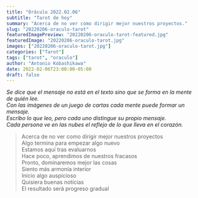 ```yaml
---
title: "Oráculo 2022.02.06"
subtitle: "Tarot de hoy"
summary: "Acerca de no ver como dirigir mejor nuestros proyectos."
slug: "20220206-oraculo-tarot"
featuredImagePreview: "20220206-oraculo-tarot-featured.jpg"
featuredImage: "20220206-oraculo-tarot.jpg"
images: ["20220206-oraculo-tarot.jpg"]
categories: ["Tarot"]
tags: ["tarot", "oraculo"]
author: "Antonio Kobashikawa"
date: 2022-02-06T23:00:00-05:00
draft: false
---
```


_Se dice que el mensaje no está en el texto sino que se forma en la mente de quién lee.\
Con las imágenes de un juego de cartas cada mente puede formar un mensaje.\
Escribo lo que leo, pero cada uno distingue su propio mensaje.\
Cada persona ve en las nubes el reflejo de lo que lleva en el corazón._


> Acerca de no ver como dirigir mejor nuestros proyectos \
Algo termina para empezar algo nuevo \
Estamos aquí tras evaluarnos \
Hace poco, aprendimos de nuestros fracasos \
Pronto, dominaremos mejor las cosas \
Siento más armonía interior \
Inicio algo auspicioso \
Quisiera buenas noticias \
El resultado será progreso gradual